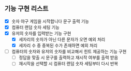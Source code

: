 ## 기능 구현 리스트

- [x] 숫자 야구 게임을 시작합니다 문구 출력 기능
- [x] 컴퓨터 랜덤 숫자 세팅 기능
- [x] 유저의 숫자를 입력받는 기능 구현
  - [x] 세자리의 숫자가 아닌 다른 문자가 오면 예외 처리
  - [x] 세자리 수 중 중복된 수가 존재하면 예외 처리
- [ ] 컴퓨터의 숫자와 유저의 숫자를 비교해서 힌트 제공하는 기능 구현
  - [ ] 정답을 맞출 시 문구를 출력하고 재시작 여부를 출력 받음
  - [ ] 재시작을 선택할 시 컴퓨터 랜덤 숫자 세팅부터 다시 반복